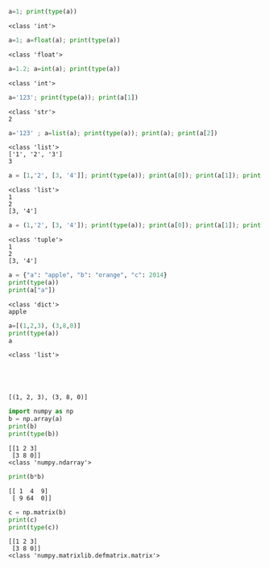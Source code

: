 

```python
a=1; print(type(a))
```

    <class 'int'>
    


```python
a=1; a=float(a); print(type(a))
```

    <class 'float'>
    


```python
a=1.2; a=int(a); print(type(a))
```

    <class 'int'>
    


```python
a='123'; print(type(a)); print(a[1])
```

    <class 'str'>
    2
    


```python
a='123' ; a=list(a); print(type(a)); print(a); print(a[2])
```

    <class 'list'>
    ['1', '2', '3']
    3
    


```python
a = [1,'2', [3, '4']]; print(type(a)); print(a[0]); print(a[1]); print(a[2])
```

    <class 'list'>
    1
    2
    [3, '4']
    


```python
a = (1,'2', [3, '4']); print(type(a)); print(a[0]); print(a[1]); print(a[2])
```

    <class 'tuple'>
    1
    2
    [3, '4']
    


```python
a = {"a": "apple", "b": "orange", "c": 2014}
print(type(a))
print(a["a"])
```

    <class 'dict'>
    apple
    


```python
a=[(1,2,3), (3,8,0)]
print(type(a))
a
```

    <class 'list'>
    




    [(1, 2, 3), (3, 8, 0)]




```python
import numpy as np
b = np.array(a)
print(b)
print(type(b))
```

    [[1 2 3]
     [3 8 0]]
    <class 'numpy.ndarray'>
    


```python
print(b*b)
```

    [[ 1  4  9]
     [ 9 64  0]]
    


```python
c = np.matrix(b)
print(c)
print(type(c))
```

    [[1 2 3]
     [3 8 0]]
    <class 'numpy.matrixlib.defmatrix.matrix'>
    


```python

```
